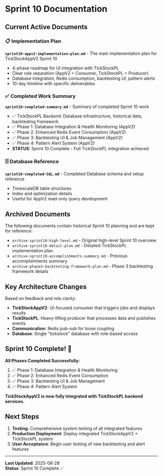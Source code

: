 # Sprint 10 Documentation

## Current Active Documents

### 📋 Implementation Plan
**`sprint10-appv2-implementation-plan.md`** - The main implementation plan for TickStockAppV2 Sprint 10
- 4-phase roadmap for UI integration with TickStockPL
- Clear role separation (AppV2 = Consumer, TickStockPL = Producer)
- Database integration, Redis consumption, backtesting UI, pattern alerts
- 10-day timeline with specific deliverables

### ✅ Completed Work Summary  
**`sprint10-completed-summary.md`** - Summary of completed Sprint 10 work
- ✅ TickStockPL Backend: Database infrastructure, historical data, backtesting framework
- ✅ Phase 1: Database Integration & Health Monitoring (AppV2)
- ✅ Phase 2: Enhanced Redis Event Consumption (AppV2)  
- ✅ Phase 3: Backtesting UI & Job Management (AppV2)
- ✅ Phase 4: Pattern Alert System (AppV2)
- **STATUS**: Sprint 10 Complete - Full TickStockPL integration achieved

### 🗄️ Database Reference
**`sprint10-completed-SQL.md`** - Completed Database schema and setup reference
- TimescaleDB table structures
- Index and optimization details
- Useful for AppV2 read-only query development

## Archived Documents

The following documents contain historical Sprint 10 planning and are kept for reference:
- `archive-sprint10-high-level.md` - Original high-level Sprint 10 overview
- `archive-sprint10-detail-plan.md` - Detailed TickStockPL implementation plan
- `archive-sprint10-accomplishments-summary.md` - Previous accomplishments summary
- `archive-phase3-backtesting-framework-plan.md` - Phase 3 backtesting framework details

## Key Architecture Changes

Based on feedback and role clarity:
- **TickStockAppV2**: UI-focused consumer that triggers jobs and displays results
- **TickStockPL**: Heavy-lifting producer that processes data and publishes events
- **Communication**: Redis pub-sub for loose coupling
- **Database**: Single "tickstock" database with role-based access

## Sprint 10 Complete! 🎉

**All Phases Completed Successfully:**
1. ✅ Phase 1: Database Integration & Health Monitoring
2. ✅ Phase 2: Enhanced Redis Event Consumption
3. ✅ Phase 3: Backtesting UI & Job Management  
4. ✅ Phase 4: Pattern Alert System

**TickStockAppV2 is now fully integrated with TickStockPL backend services.**

## Next Steps

1. **Testing**: Comprehensive system testing of all integrated features
2. **Production Deployment**: Deploy integrated TickStockAppV2 + TickStockPL system
3. **User Acceptance**: Begin user testing of new backtesting and alert features

---
**Last Updated**: 2025-08-28  
**Status**: Sprint 10 Complete ✅